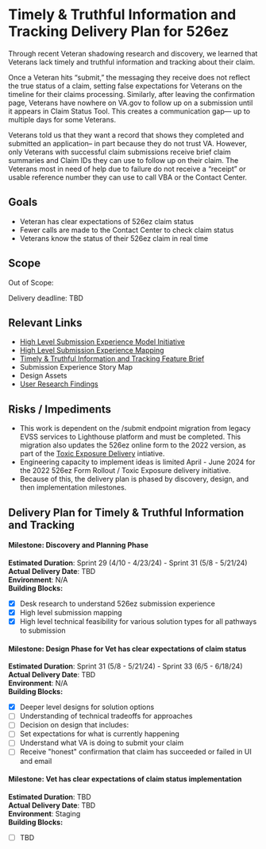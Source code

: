 # Timely & Truthful Information and Tracking Delivery Plan for 526ez
Through recent Veteran shadowing research and discovery, we learned that Veterans lack timely and truthful information and tracking about their claim.

Once a Veteran hits “submit,” the messaging they receive does not reflect the true status of a claim, setting false expectations for Veterans on the timeline for their claims processing. Similarly, after leaving the confirmation page, Veterans have nowhere on VA.gov to follow up on a submission until it appears in Claim Status Tool. This creates a communication gap— up to multiple days for some Veterans.

Veterans told us that they want a record that shows they completed and submitted an application– in part because they do not trust VA. However, only Veterans with successful claim submissions receive brief claim summaries and Claim IDs they can use to follow up on their claim. The Veterans most in need of help due to failure do not receive a “receipt” or usable reference number they can use to call VBA or the Contact Center.


## Goals
- Veteran has clear expectations of 526ez claim status
- Fewer calls are made to the Contact Center to check claim status
- Veterans know the status of their 526ez claim in real time


## Scope



Out of Scope: 


Delivery deadline: TBD

## Relevant Links
- [High Level Submission Experience Model Initiative](https://github.com/department-of-veterans-affairs/va.gov-team/blob/master/products/disability/526ez/product/feature-briefs/Submission%20Experience.md)
- [High Level Submission Experience Mapping](https://app.mural.co/t/departmentofveteransaffairs9999/m/departmentofveteransaffairs9999/1715268744654/29695ef6a1327d51f1b2daaa0f26a3f09cb7fedd?wid=54-1716498413540)
- [Timely & Truthful Information and Tracking Feature Brief](https://github.com/department-of-veterans-affairs/va.gov-team/blob/master/products/disability/526ez/product/feature-briefs/timely-and-truthful.md)
- Submission Experience Story Map
- Design Assets
- [User Research Findings](https://github.com/department-of-veterans-affairs/va.gov-team/blob/master/products/disability/526ez/research/2023-11-Shadowing-Research/research-findings.md)


## Risks / Impediments
- This work is dependent on the /submit endpoint migration from legacy EVSS services to Lighthouse platform and must be completed. This migration also updates the 526ez online form to the 2022 version, as part of the [Toxic Exposure Delivery](https://github.com/department-of-veterans-affairs/va.gov-team/blob/master/products/disability/526ez/product/Toxic%20Exposure%20Delivery%20Plan.md) intiative.
- Engineering capacity to implement ideas is limited April - June 2024 for the 2022 526ez Form Rollout / Toxic Exposure delivery initiative.
 - Because of this, the delivery plan is phased by discovery, design, and then implementation milestones.

## Delivery Plan for Timely & Truthful Information and Tracking

#### Milestone: Discovery and Planning Phase
**Estimated Duration**: Sprint 29 (4/10 - 4/23/24) - Sprint 31 (5/8 - 5/21/24)      
**Actual Delivery Date**: TBD        
**Environment**: N/A    
**Building Blocks:**    
 - [X] Desk research to understand 526ez submission experience    
 - [X] High level submission mapping    
 - [X] High level technical feasibility for various solution types for all pathways to submission     

#### Milestone: Design Phase for Vet has clear expectations of claim status
**Estimated Duration**: Sprint 31 (5/8 - 5/21/24) - Sprint 33 (6/5 - 6/18/24)      
**Actual Delivery Date**: TBD       
**Environment**: N/A      
**Building Blocks:**    
 - [X] Deeper level designs for solution options     
 - [ ] Understanding of technical tradeoffs for approaches     
 - [ ] Decision on design that includes:
  - [ ] Set expectations for what is currently happening    
  - [ ] Understand what VA is doing to submit your claim     
  - [ ] Receive "honest" confirmation that claim has succeeded or failed in UI and email      

#### Milestone: Vet has clear expectations of claim status implementation
**Estimated Duration**: TBD  
**Actual Delivery Date**: TBD   
**Environment**: Staging    
**Building Blocks:**    
 - [ ] TBD

